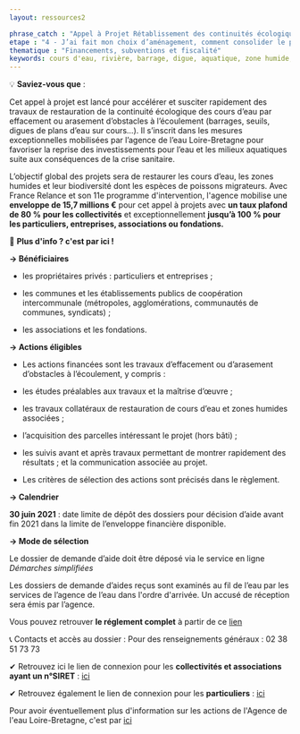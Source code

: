 ```yaml
---
layout: ressources2

phrase_catch : "Appel à Projet Rétablissement des continuités écologique de l'Agence de l'eau Loire-Bretagne"
etape : "4 - J’ai fait mon choix d’aménagement, comment consolider le projet avant d’attaquer les travaux ?"
thematique : "Financements, subventions et fiscalité"
keywords: cours d'eau, rivière, barrage, digue, aquatique, zone humide, biodiversité, poisson, écoulement
---
```

💡 **Saviez-vous que** :  
  
Cet appel à projet est lancé pour accélérer et susciter rapidement des travaux de restauration de la continuité écologique des cours d’eau par effacement ou arasement d’obstacles à l’écoulement (barrages, seuils, digues de plans d’eau sur cours…).
Il s’inscrit dans les mesures exceptionnelles mobilisées par l’agence de l’eau Loire-Bretagne pour favoriser la reprise des investissements pour l’eau et les milieux aquatiques suite aux conséquences de la crise sanitaire.

L’objectif global des projets sera de restaurer les cours d’eau, les zones humides et leur biodiversité dont les espèces de poissons migrateurs.
Avec France Relance et son 11e programme d'intervention, l'agence mobilise une **enveloppe de 15,7 millions €** pour cet appel à projets avec **un taux plafond de 80 % pour les collectivités** et exceptionnellement **jusqu’à 100 % pour les particuliers, entreprises, associations ou fondations.**

🚀 **Plus d'info ? c'est par ici !** 

**→ Bénéficiaires**

- les propriétaires privés : particuliers et entreprises ;  

- les communes et les établissements publics de coopération intercommunale (métropoles, agglomérations, communautés de communes, syndicats) ;

- les associations et les fondations.

**→ Actions éligibles**

- Les actions financées sont les travaux d’effacement ou d’arasement d’obstacles à l’écoulement, y compris :

- les études préalables aux travaux et la maîtrise d’œuvre ;

- les travaux collatéraux de restauration de cours d’eau et zones humides associées ;

- l’acquisition des parcelles intéressant le projet (hors bâti) ;

- les suivis avant et après travaux permettant de montrer rapidement des résultats ;
et la communication associée au projet.

- Les critères de sélection des actions sont précisés dans le règlement.

**→ Calendrier**

**30 juin 2021** : date limite de dépôt des dossiers pour décision d’aide avant fin 2021 dans la limite de l’enveloppe financière disponible.

**→ Mode de sélection**

Le dossier de demande d’aide doit être déposé via le service en ligne *Démarches simplifiées*

Les dossiers de demande d’aides reçus sont examinés au fil de l’eau par les services de l’agence de l’eau dans l'ordre d'arrivée. Un accusé de réception sera émis par l’agence.

Vous pouvez retrouver **le réglement complet** à partir de ce [lien](https://sdage-sage.eau-loire-bretagne.fr/files/live/sites/sdage-sage/files/Icono/Aides/11-prog/AAP-AAI%202020/REGL_AAP_mesures_exceptionnelles_continuite.pdf)

📞 Contacts et accès au dossier :
Pour des renseignements généraux : 02 38 51 73 73

✔ Retrouvez ici le lien de connexion pour les **collectivités et associations ayant un n°SIRET** : [ici](https://www.demarches-simplifiees.fr/commencer/agence-eau-lb-aap-maq)

✔ Retrouvez également le lien de connexion pour les **particuliers** : [ici](https://www.demarches-simplifiees.fr/commencer/agence-eau-lb-aap-maq-particulier)

Pour avoir éventuellement plus d'information sur les actions de l'Agence de l'eau Loire-Bretagne, c'est par [ici](https://aides-redevances.eau-loire-bretagne.fr/home/aides/appels-a-projets/retablissement-de-la-continuite-ecologique.html)
